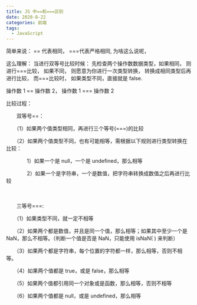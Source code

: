 ```yaml
---
title: JS 中==和===区别
date: 2020-8-22
categories: 前端
tags:
  - JavaScript
---
```


简单来说： == 代表相同， ===代表严格相同, 为啥这么说呢， 

这么理解： 当进行双等号比较时候： 先检查两个操作数数据类型，如果相同， 则进行===比较， 如果不同， 则愿意为你进行一次类型转换， 转换成相同类型后再进行比较， 而===比较时， 如果类型不同，直接就是 false.

 

操作数 1 == 操作数 2， 操作数 1 === 操作数 2

比较过程：

　　双等号==： 

　　（1）如果两个值类型相同，再进行三个等号(===)的比较

　　（2）如果两个值类型不同，也有可能相等，需根据以下规则进行类型转换在比较：

　　　　1）如果一个是 null，一个是 undefined，那么相等

　　　　2）如果一个是字符串，一个是数值，把字符串转换成数值之后再进行比较

　　

　　三等号===:

　　（1）如果类型不同，就一定不相等

　　（2）如果两个都是数值，并且是同一个值，那么相等；如果其中至少一个是 NaN，那么不相等。（判断一个值是否是 NaN，只能使用 isNaN( ) 来判断）

　　（3）如果两个都是字符串，每个位置的字符都一样，那么相等，否则不相等。

　　（4）如果两个值都是 true，或是 false，那么相等

　　（5）如果两个值都引用同一个对象或是函数，那么相等，否则不相等

　　（6）如果两个值都是 null，或是 undefined，那么相等